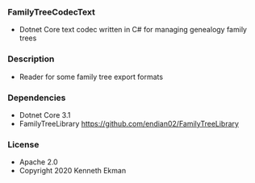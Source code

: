 ### FamilyTreeCodecText
- Dotnet Core text codec written in C# for managing genealogy family trees

### Description
- Reader for some family tree export formats

### Dependencies
- Dotnet Core 3.1
- FamilyTreeLibrary https://github.com/endian02/FamilyTreeLibrary

### License 
- Apache 2.0
- Copyright 2020 Kenneth Ekman